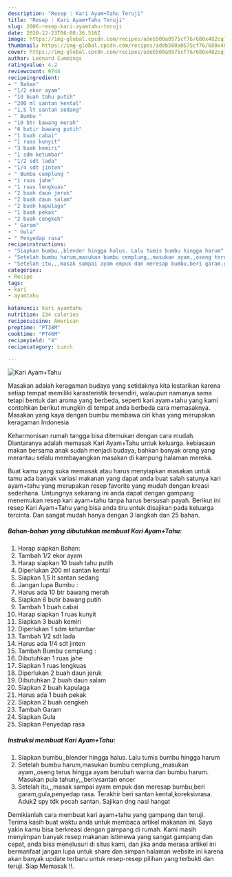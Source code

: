 ```yaml
---
description: "Resep : Kari Ayam+Tahu Teruji"
title: "Resep : Kari Ayam+Tahu Teruji"
slug: 2006-resep-kari-ayamtahu-teruji
date: 2020-12-23T06:08:36.516Z
image: https://img-global.cpcdn.com/recipes/adeb500a0575cf76/680x482cq70/kari-ayamtahu-foto-resep-utama.jpg
thumbnail: https://img-global.cpcdn.com/recipes/adeb500a0575cf76/680x482cq70/kari-ayamtahu-foto-resep-utama.jpg
cover: https://img-global.cpcdn.com/recipes/adeb500a0575cf76/680x482cq70/kari-ayamtahu-foto-resep-utama.jpg
author: Leonard Cummings
ratingvalue: 4.2
reviewcount: 9744
recipeingredient:
- " Bahan"
- "1/2 ekor ayam"
- "10 buah tahu putih"
- "200 ml santan kental"
- "1,5 lt santan sedang"
- " Bumbu "
- "10 btr bawang merah"
- "6 butir bawang putih"
- "1 buah cabai"
- "1 ruas kunyit"
- "3 buah kemiri"
- "1 sdm ketumbar"
- "1/2 sdt lada"
- "1/4 sdt jinten"
- " Bumbu cemplung "
- "1 ruas jahe"
- "1 ruas lengkuas"
- "2 buah daun jeruk"
- "2 buah daun salam"
- "2 buah kapulaga"
- "1 buah pekak"
- "2 buah cengkeh"
- " Garam"
- " Gula"
- " Penyedap rasa"
recipeinstructions:
- "Siapkan bumbu,,blender hingga halus. Lalu tumis bumbu hingga harum"
- "Setelah bumbu harum,masukan bumbu cemplung,,masukan ayam,,oseng terus hingga ayam berubah warna dan bumbu harum. Masukan pula tahuny,,,berivsantan encer"
- "Setelah itu,,,masak sampai ayam empuk dan meresap bumbu,beri garam,gula,penyedap rasa. Terakhir beri santan kental,koreksivrasa. Aduk2 spy tdk pecah santan. Sajikan dng nasi hangat"
categories:
- Recipe
tags:
- kari
- ayamtahu

katakunci: kari ayamtahu 
nutrition: 234 calories
recipecuisine: American
preptime: "PT38M"
cooktime: "PT46M"
recipeyield: "4"
recipecategory: Lunch

---
```



![Kari Ayam+Tahu](https://img-global.cpcdn.com/recipes/adeb500a0575cf76/680x482cq70/kari-ayamtahu-foto-resep-utama.jpg)

Masakan adalah keragaman budaya yang setidaknya kita lestarikan karena setiap tempat memiliki karasteristik tersendiri, walaupun namanya sama tetapi bentuk dan aroma yang berbeda, seperti kari ayam+tahu yang kami contohkan berikut mungkin di tempat anda berbeda cara memasaknya. Masakan yang kaya dengan bumbu membawa ciri khas yang merupakan keragaman Indonesia



Keharmonisan rumah tangga bisa ditemukan dengan cara mudah. Diantaranya adalah memasak Kari Ayam+Tahu untuk keluarga. kebiasaan makan bersama anak sudah menjadi budaya, bahkan banyak orang yang merantau selalu membayangkan masakan di kampung halaman mereka.

Buat kamu yang suka memasak atau harus menyiapkan masakan untuk tamu ada banyak variasi makanan yang dapat anda buat salah satunya kari ayam+tahu yang merupakan resep favorite yang mudah dengan kreasi sederhana. Untungnya sekarang ini anda dapat dengan gampang menemukan resep kari ayam+tahu tanpa harus bersusah payah.
Berikut ini resep Kari Ayam+Tahu yang bisa anda tiru untuk disajikan pada keluarga tercinta. Dan sangat mudah hanya dengan 3 langkah dan 25 bahan.


<!--inarticleads1-->

##### Bahan-bahan yang dibutuhkan membuat Kari Ayam+Tahu:

1. Harap siapkan  Bahan:
1. Tambah 1/2 ekor ayam
1. Harap siapkan 10 buah tahu putih
1. Diperlukan 200 ml santan kental
1. Siapkan 1,5 lt santan sedang
1. Jangan lupa  Bumbu :
1. Harus ada 10 btr bawang merah
1. Siapkan 6 butir bawang putih
1. Tambah 1 buah cabai
1. Harap siapkan 1 ruas kunyit
1. Siapkan 3 buah kemiri
1. Diperlukan 1 sdm ketumbar
1. Tambah 1/2 sdt lada
1. Harus ada 1/4 sdt jinten
1. Tambah  Bumbu cemplung :
1. Dibutuhkan 1 ruas jahe
1. Siapkan 1 ruas lengkuas
1. Diperlukan 2 buah daun jeruk
1. Dibutuhkan 2 buah daun salam
1. Siapkan 2 buah kapulaga
1. Harus ada 1 buah pekak
1. Siapkan 2 buah cengkeh
1. Tambah  Garam
1. Siapkan  Gula
1. Siapkan  Penyedap rasa




<!--inarticleads2-->

##### Instruksi membuat  Kari Ayam+Tahu:

1. Siapkan bumbu,,blender hingga halus. Lalu tumis bumbu hingga harum
1. Setelah bumbu harum,masukan bumbu cemplung,,masukan ayam,,oseng terus hingga ayam berubah warna dan bumbu harum. Masukan pula tahuny,,,berivsantan encer
1. Setelah itu,,,masak sampai ayam empuk dan meresap bumbu,beri garam,gula,penyedap rasa. Terakhir beri santan kental,koreksivrasa. Aduk2 spy tdk pecah santan. Sajikan dng nasi hangat




Demikianlah cara membuat kari ayam+tahu yang gampang dan teruji. Terima kasih buat waktu anda untuk membaca artikel makanan ini. Saya yakin kamu bisa berkreasi dengan gampang di rumah. Kami masih menyimpan banyak resep makanan istimewa yang sangat gampang dan cepat, anda bisa menelusuri di situs kami, dan jika anda merasa artikel ini bermanfaat jangan lupa untuk share dan simpan halaman website ini karena akan banyak update terbaru untuk resep-resep pilihan yang terbukti dan teruji. Siap Memasak !!. 
